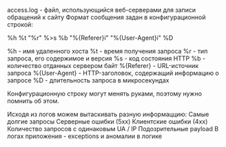 access.log - файл, использующийся веб-серверами для записи обращений к сайту Формат сообщения задан в конфигурационной строкой: 

%h %t \"%r\" %>s %b \"%{Referer}i\" \"%{User-Agent}i\" %D

%h - имя удаленного хоста 
%t - время получения запроса 
%r - тип запроса, его содержимое и версия 
%s - код состояния HTTP 
%b - количество отданных сервером байт 
%{Referer} - URL-источник запроса 
%{User-Agent} - HTTP-заголовок, содержащий информацию о запросе 
%D - длительность запроса в микросекундах 

Конфигурационную строку могут менять руками, поэтому нужно помнить об этом.

Исходя из логов можем вытаскивать разную информаццию:
Самые долгие запросы Серверные ошибки (5xx) Клиентские ошибки (4xx) 
Количество запросов с одинаковым UA / IP Подозрительные payload 
В логах приложения - exceptions и аномалии в логике